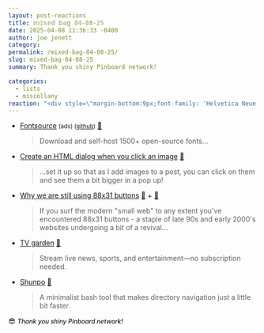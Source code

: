 ```yaml
---
layout: post-reactions
title: 𝕞𝕚𝕩𝕖𝕕 𝕓𝕒𝕘 𝟘𝟜-𝟘𝟠-𝟚𝟝
date: 2025-04-08 11:36:33 -0400
author: joe jenett
category: 
permalink: /mixed-bag-04-08-25/
slug: mixed-bag-04-08-25
summary: Thank you shiny Pinboard network!

categories:
  - lists
  - miscellany
reaction: "<div style=\"margin-bottom:9px;font-family: 'Helvetica Neue',Helvetica,Arial,sans-serif;font-weight:600;font-size:1rem;\">Reactions:</div><p><a href=\"https://toot.community/@jenett/114303286672466774/reblogs\"><img src=\"https://static.toot.community/cache/accounts/avatars/109/326/597/713/827/183/original/c442790693c58a6f.gif\" alt=\"\" width=\"48\"><br><span style=\"font-size:.9rem;\">Brad Enslen</span></a></p>"
---
```

<ul class="links">
	<li><a title="Access a comprehensive library of web typefaces for free." href="https://fontsource.org/">Fontsource</a> <small>(ads) (<a href="https://github.com/fontsource/fontsource">github</a>)</small> <a title="source" href="https://pinboard.in/u:mateja">📌</a><blockquote><p>Download and self-host 1500+ open-source fonts...</p></blockquote></li>
	<li><a title="Cassidy Williams" href="https://cassidoo.co/post/html-dialog-on-image-click/">Create an HTML dialog when you click an image</a> <a title="source" href="https://pinboard.in/u:roger">📌</a><blockquote><p>...set it up so that as I add images to a post, you can click on them and see them a bit bigger in a pop up! </p></blockquote></li>
	<li><a title="ultrasciencelabs" href="https://ultrasciencelabs.com/lab-notes/why-we-are-still-using-88x31-buttons">Why we are still using 88x31 buttons</a> <a title="source" href="https://pinboard.in/u:ramblinggit">📌</a> + <a title="source" href="https://pinboard.in/u:fileformat">📌</a><blockquote><p>If you surf the modern "small web" to any extent you've encountered 88x31 buttons - a staple of late 90s and early 2000's websites undergoing a bit of a revival...</p></blockquote></li>
	<li><a title="Watch Global & Local Live TV Online for Free - tv.garden" href="https://tv.garden/">TV garden</a> <a title="source" href="https://pinboard.in/u:sdellis">📌</a><blockquote><p>Stream live news, sports, and entertainment—no subscription needed.</p></blockquote></li>
	<li><a title="GitHub - egurapha/Shunpo" href="https://github.com/egurapha/Shunpo">Shunpo</a> <a title="source" href="https://pinboard.in/u:tdjones">📌</a><blockquote><p>A minimalist bash tool that makes directory navigation just a little bit faster.</p></blockquote></li>
</ul>
<p>
😎 <span style="font-size:.9em;font-weight:500;font-style:italic;">Thank you shiny Pinboard network!</span>
</p>

<a href="https://brid.gy/publish/mastodon"></a>